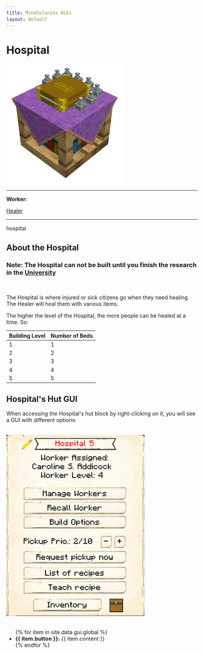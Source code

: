 ```yaml
---
title: MineColonies Wiki
layout: default
---
```

# Hospital

<div class="infobox box text-center">
    <img src="../../assets/images/buildings/hospital.png" alt="Hospital" />
    <hr />
    <div class="row section-text text-left">
        <div class="col">
        <p><strong>Worker:</strong></p>
        </div>
        <div class="col">
        <p><a href="../workers/healer">Healer</a></p>
        </div>
    </div>
    <hr />
    <recipe>hospital</recipe>
</div>

## About the Hospital

### Note: The Hospital can not be built until you finish the research in the [University](../../source/buildings/university)
<br>

The Hospital is where injured or sick citizens go when they need healing. The Healer will heal them with various items.

The higher the level of the Hospital, the more people can be healed at a time. So:

| Building Level | Number of Beds |
| ----- | ----- |
| 1 | 1 |
| 2 | 2 |
| 3 | 3 |
| 4 | 4 |
| 5 | 5 |

## Hospital's Hut GUI

When accessing the Hospital's hut block by right-clicking on it, you will see a GUI with different options:

<br>
<div class="row">
  <div class="col-sm-12 col-md">
    <img src="../../assets/images/gui/hospitalgui.png" class="img-fluid mx-auto" alt="Hospital's GUI Page">
  </div>
  <div class="col-sm-12 col-md">
    <br>
    <ul>
      {% for item in site.data.gui.global %}
        <li><strong>{{ item.button }}:</strong> {{ item.content }}</li>
      {% endfor %}
    </ul>
  </div>
</div>
<br>
